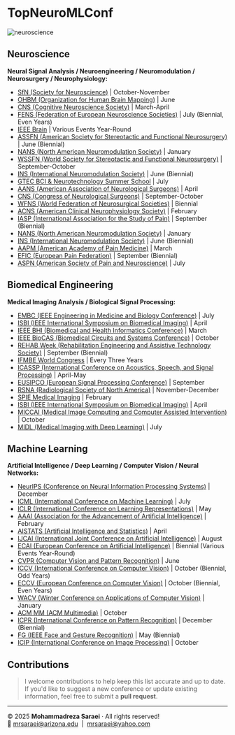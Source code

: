 # TopNeuroMLConf
<img src="https://github.com/mrsaraei/TopNeuroMLConf/blob/9929b55202fe62ec8817704524df1b66770bbe11/figures/Title.png" alt="neuroscience">  

## Neuroscience
**Neural Signal Analysis / Neuroengineering / Neuromodulation / Neurosurgery / Neurophysiology:**

- [SfN (Society for Neuroscience)](https://www.sfn.org/) | October-November
- [OHBM (Organization for Human Brain Mapping)](https://www.humanbrainmapping.org/) | June
- [CNS (Cognitive Neuroscience Society)](https://www.cogneurosociety.org/) | March-April
- [FENS (Federation of European Neuroscience Societies)](https://www.fens.org/) | July (Biennial, Even Years)
- [IEEE Brain](https://brain.ieee.org/) | Various Events Year-Round
- [ASSFN (American Society for Stereotactic and Functional Neurosurgery)](https://www.cns.org/meetings-detail/american-society-stereotactic-functional-neurosurg-1) | June (Biennial)
- [NANS (North American Neuromodulation Society)](https://conference.neuromodulation.org/) | January
- [WSSFN (World Society for Stereotactic and Functional Neurosurgery)](https://www.wssfn.org/) | September-October
- [INS (International Neuromodulation Society)](https://www.neuromodulation.com/) | June (Biennial)
- [GTEC BCI & Neurotechnology Summer School](https://www.gtec.at/) | July
- [AANS (American Association of Neurological Surgeons)](https://www.aans.org/) | April
- [CNS (Congress of Neurological Surgeons)](https://www.cns.org/) | September-October
- [WFNS (World Federation of Neurosurgical Societies)](https://www.wfns.org/) | Biennial
- [ACNS (American Clinical Neurophysiology Society)](https://www.acns.org/) | February
- [IASP (International Association for the Study of Pain)](https://www.iasp-pain.org/) | September (Biennial)
- [NANS (North American Neuromodulation Society)](https://conference.neuromodulation.org/) | January
- [INS (International Neuromodulation Society)](https://www.neuromodulation.com/) | June (Biennial)
- [AAPM (American Academy of Pain Medicine)](https://painmed.org/) | March
- [EFIC (European Pain Federation)](https://europeanpainfederation.eu/) | September (Biennial)
- [ASPN (American Society of Pain and Neuroscience)](https://aspnpain.com/) | July

## Biomedical Engineering
**Medical Imaging Analysis / Biological Signal Processing:**

- [EMBC (IEEE Engineering in Medicine and Biology Conference)](https://embc.embs.org/) | July
- [ISBI (IEEE International Symposium on Biomedical Imaging)](https://www.biomedicalimaging.org/) | April
- [IEEE BHI (Biomedical and Health Informatics Conference)](https://bhi.embs.org/) | March
- [IEEE BioCAS (Biomedical Circuits and Systems Conference)](https://ieee-biocas.org/) | October
- [REHAB Week (Rehabilitation Engineering and Assistive Technology Society)](https://www.rehabweek.org/) | September (Biennial)
- [IFMBE World Congress](https://www.ifmbe.org/) | Every Three Years
- [ICASSP (International Conference on Acoustics, Speech, and Signal Processing)](https://ieeeicassp.org/) | April-May
- [EUSIPCO (European Signal Processing Conference)](https://eusipco2025.org/) | September
- [RSNA (Radiological Society of North America)](https://www.rsna.org/) | November-December
- [SPIE Medical Imaging](https://spie.org/conferences-and-exhibitions/medical-imaging) | February
- [ISBI (IEEE International Symposium on Biomedical Imaging)](https://www.biomedicalimaging.org/) | April
- [MICCAI (Medical Image Computing and Computer Assisted Intervention)](https://conferences.miccai.org/) | October
- [MIDL (Medical Imaging with Deep Learning)](https://midl.io/) | July

## Machine Learning
**Artificial Intelligence / Deep Learning / Computer Vision / Neural Networks:**

- [NeurIPS (Conference on Neural Information Processing Systems)](https://nips.cc/) | December
- [ICML (International Conference on Machine Learning)](https://icml.cc/) | July
- [ICLR (International Conference on Learning Representations)](https://iclr.cc/) | May
- [AAAI (Association for the Advancement of Artificial Intelligence)](https://www.aaai.org/) | February
- [AISTATS (Artificial Intelligence and Statistics)](https://www.aistats.org/) | April
- [IJCAI (International Joint Conference on Artificial Intelligence)](https://www.ijcai.org/) | August
- [ECAI (European Conference on Artificial Intelligence)](https://ecai2025.org/) | Biennial (Various Events Year-Round)
- [CVPR (Computer Vision and Pattern Recognition)](https://cvpr.thecvf.com/) | June
- [ICCV (International Conference on Computer Vision)](https://iccv.thecvf.com/) | October (Biennial, Odd Years)
- [ECCV (European Conference on Computer Vision)](https://eccv.ecva.net/) | October (Biennial, Even Years)
- [WACV (Winter Conference on Applications of Computer Vision)](https://wacv.thecvf.com/) | January
- [ACM MM (ACM Multimedia)](https://www.acmmm.org/) | October
- [ICPR (International Conference on Pattern Recognition)](https://www.icpr.org/) | December (Biennial)
- [FG (IEEE Face and Gesture Recognition)](https://fg2025.ieee-biometrics.org/) | May (Biennial)
- [ICIP (International Conference on Image Processing)](https://2024.ieeeicip.org/) | October

## Contributions
> I welcome contributions to help keep this list accurate and up to date.  
> If you'd like to suggest a new conference or update existing information, feel free to submit a **pull request**.

---
© 2025 **Mohammadreza Saraei** · All rights reserved!  
📧 [mrsaraei@arizona.edu](mailto:mrsaraei@arizona.edu) &nbsp;|&nbsp; [mrsaraei@yahoo.com](mailto:mrsaraei@yahoo.com)
